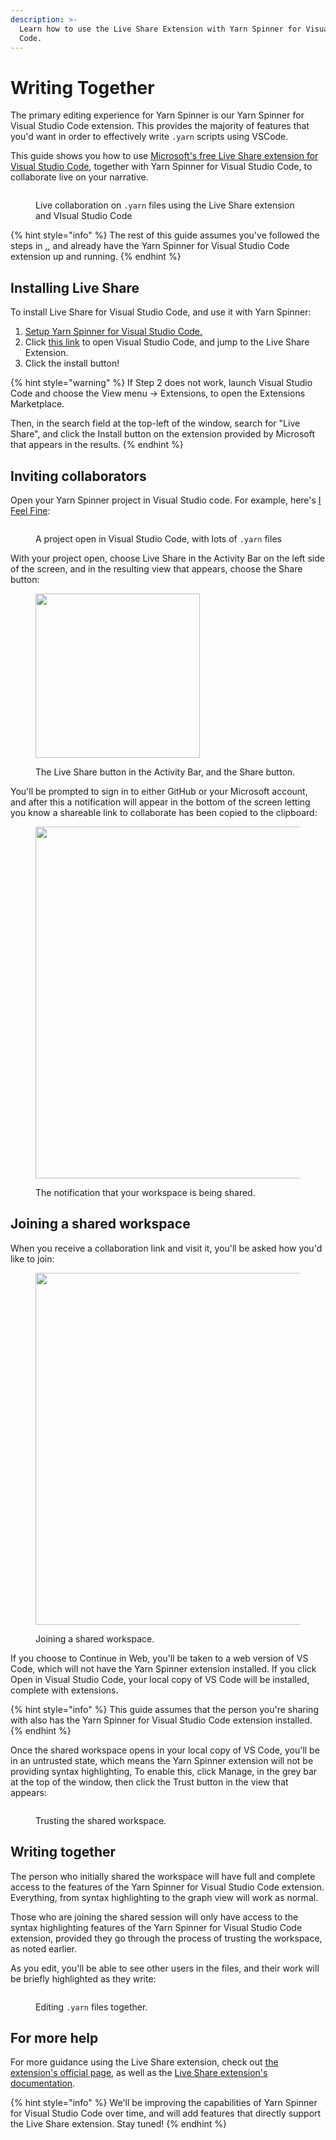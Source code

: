```yaml
---
description: >-
  Learn how to use the Live Share Extension with Yarn Spinner for Visual Studio
  Code.
---
```


# Writing Together

The primary editing experience for Yarn Spinner is our Yarn Spinner for Visual Studio Code extension. This provides the majority of features that you'd want in order to effectively write `.yarn` scripts using VSCode.&#x20;

This guide shows you how to use [Microsoft's free Live Share extension for Visual Studio Code](https://marketplace.visualstudio.com/items?itemName=MS-vsliveshare.vsliveshare), together with Yarn Spinner for Visual Studio Code, to collaborate live on your narrative.

<figure><img src="../../../.gitbook/assets/Screen Shot 2023-12-13 at 1.09.44 pm.jpeg" alt=""><figcaption><p>Live collaboration on <code>.yarn</code> files using the Live Share extension and VIsual Studio Code</p></figcaption></figure>

{% hint style="info" %}
The rest of this guide assumes you've followed the steps in [.](./ "mention"), and already have the Yarn Spinner for Visual Studio Code extension up and running.
{% endhint %}

## Installing Live Share

To install Live Share for Visual Studio Code, and use it with Yarn Spinner:

1. [Setup Yarn Spinner for Visual Studio Code.](./)
2. Click [this link](vscode:extension/MS-vsliveshare.vsliveshare) to open Visual Studio Code, and jump to the Live Share Extension.
3. Click the install button!

{% hint style="warning" %}
If Step 2 does not work, launch Visual Studio Code and choose the View menu -> Extensions, to open the Extensions Marketplace.&#x20;

Then, in the search field at the top-left of the window, search for "Live Share", and click the Install button on the extension provided by Microsoft that appears in the results.
{% endhint %}

## Inviting collaborators

Open your Yarn Spinner project in Visual Studio code. For example, here's [I Feel Fine](https://store.steampowered.com/app/2150850/I_Feel_Fine/):

<figure><img src="../../../.gitbook/assets/Screenshot 2023-12-13 at 1.15.49 pm.png" alt=""><figcaption><p>A project open in Visual Studio Code, with lots of <code>.yarn</code> files</p></figcaption></figure>

With your project open, choose Live Share in the Activity Bar on the left side of the screen, and in the resulting view that appears, choose the Share button:

<figure><img src="../../../.gitbook/assets/Screenshot 2023-12-13 at 1.16.29 pm.png" alt="" width="263"><figcaption><p>The Live Share button in the Activity Bar, and the Share button.</p></figcaption></figure>

You'll be prompted to sign in to either GitHub or your Microsoft account, and after this a notification will appear in the bottom of the screen letting you know a shareable link to collaborate has been copied to the clipboard:

<figure><img src="../../../.gitbook/assets/Screenshot 2023-12-13 at 1.20.38 pm.png" alt="" width="563"><figcaption><p>The notification that your workspace is being shared.</p></figcaption></figure>

## Joining a shared workspace

When you receive a collaboration link and visit it, you'll be asked how you'd like to join:

<figure><img src="../../../.gitbook/assets/Screen Shot 2023-12-13 at 1.05.35 pm.jpeg" alt="" width="563"><figcaption><p>Joining a shared workspace.</p></figcaption></figure>

If you choose to Continue in Web, you'll be taken to a web version of VS Code, which will not have the Yarn Spinner extension installed. If you click Open in Visual Studio Code, your local copy of VS Code will be installed, complete with extensions.

{% hint style="info" %}
This guide assumes that the person you're sharing with also has the Yarn Spinner for Visual Studio Code extension installed.
{% endhint %}

Once the shared workspace opens in your local copy of VS Code, you'll be in an untrusted state, which means the Yarn Spinner extension will not be providing syntax highlighting, To enable this, click Manage, in the grey bar at the top of the window, then click the Trust button in the view that appears:

<figure><img src="../../../.gitbook/assets/Screen Shot 2023-12-13 at 1.06.59 pm (1).png" alt=""><figcaption><p>Trusting the shared workspace.</p></figcaption></figure>

## Writing together

The person who initially shared the workspace will have full and complete access to the features of the Yarn Spinner for Visual Studio Code extension. Everything, from syntax highlighting to the graph view will work as normal.

Those who are joining the shared session will only have access to the syntax highlighting features of the Yarn Spinner for Visual Studio Code extension, provided they go through the process of trusting the workspace, as noted earlier.

As you edit, you'll be able to see other users in the files, and their work will be briefly highlighted as they write:

<figure><img src="../../../.gitbook/assets/Screenshot 2023-12-13 at 1.09.21 pm.png" alt=""><figcaption><p>Editing <code>.yarn</code> files together.</p></figcaption></figure>

## For more help

For more guidance using the Live Share extension, check out [the extension's official page](https://code.visualstudio.com/docs/getstarted/userinterface), as well as the [Live Share extension's documentation](https://code.visualstudio.com/learn/collaboration/live-share).

{% hint style="info" %}
We'll be improving the capabilities of Yarn Spinner for Visual Studio Code over time, and will add features that directly support the Live Share extension. Stay tuned!
{% endhint %}
